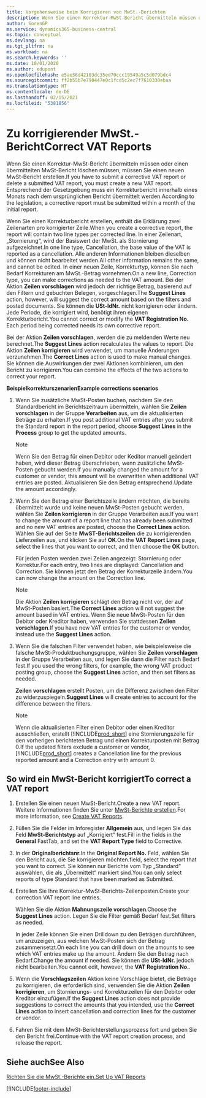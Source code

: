 ```yaml
---
title: Vorgehensweise beim Korrigieren von MwSt.-Berichten
description: Wenn Sie einen Korrektur-MwSt-Bericht übermitteln müssen oder einen übermittelten MwSt-Bericht löschen müssen, müssen Sie einen neuen MwSt-Bericht erstellen. Entsprechend der Gesetzgebung muss ein Korrekturbericht innerhalb eines Monats nach dem ursprünglichen Bericht übermittelt werden.
author: SorenGP
ms.service: dynamics365-business-central
ms.topic: conceptual
ms.devlang: na
ms.tgt_pltfrm: na
ms.workload: na
ms.search.keywords: ''
ms.date: 10/01/2020
ms.author: edupont
ms.openlocfilehash: e5ae36d42183dc35ed70ccc19549a5c5d079bdc4
ms.sourcegitcommit: ff2b55b7e790447e0c1fcd5c2ec7f7610338ebaa
ms.translationtype: HT
ms.contentlocale: de-DE
ms.lasthandoff: 02/15/2021
ms.locfileid: "5381856"
---
```

# <a name="correct-vat-reports"></a><span data-ttu-id="8332a-104">Zu korrigierender MwSt.-Bericht</span><span class="sxs-lookup"><span data-stu-id="8332a-104">Correct VAT Reports</span></span>
<span data-ttu-id="8332a-105">Wenn Sie einen Korrektur-MwSt-Bericht übermitteln müssen oder einen übermittelten MwSt-Bericht löschen müssen, müssen Sie einen neuen MwSt-Bericht erstellen.</span><span class="sxs-lookup"><span data-stu-id="8332a-105">If you have to submit a corrective VAT report or delete a submitted VAT report, you must create a new VAT report.</span></span> <span data-ttu-id="8332a-106">Entsprechend der Gesetzgebung muss ein Korrekturbericht innerhalb eines Monats nach dem ursprünglichen Bericht übermittelt werden.</span><span class="sxs-lookup"><span data-stu-id="8332a-106">According to the legislation, a corrective report must be submitted within a month of the initial report.</span></span>  

<span data-ttu-id="8332a-107">Wenn Sie einen Korrekturbericht erstellen, enthält die Erklärung zwei Zeilenarten pro korrigierter Zeile.</span><span class="sxs-lookup"><span data-stu-id="8332a-107">When you create a corrective report, the report will contain two line types per corrected line.</span></span> <span data-ttu-id="8332a-108">In einer Zeilenart, „Stornierung“, wird der Basiswert der MwSt. als Stornierung aufgezeichnet.</span><span class="sxs-lookup"><span data-stu-id="8332a-108">In one line type, Cancellation, the base value of the VAT is reported as a cancellation.</span></span> <span data-ttu-id="8332a-109">Alle anderen Informationen bleiben dieselben und können nicht bearbeitet werden.</span><span class="sxs-lookup"><span data-stu-id="8332a-109">All other information remains the same, and cannot be edited.</span></span> <span data-ttu-id="8332a-110">In einer neuen Zeile, Korrekturtyp, können Sie nach Bedarf Korrekturen am MwSt.-Betrag vornehmen.</span><span class="sxs-lookup"><span data-stu-id="8332a-110">On a new line, Correction type, you can make corrections as needed to the VAT amount.</span></span> <span data-ttu-id="8332a-111">Bei der Aktion **Zeilen vorschlagen** wird jedoch der richtige Betrag, basierend auf den Filtern und gebuchten Belegen, vorgeschlagen.</span><span class="sxs-lookup"><span data-stu-id="8332a-111">The **Suggest Lines** action, however, will suggest the correct amount based on the filters and posted documents.</span></span> <span data-ttu-id="8332a-112">Sie können die **USt-IdNr.** nicht korrigieren oder ändern. Jede Periode, die korrigiert wird, benötigt ihren eigenen Korrekturbericht.</span><span class="sxs-lookup"><span data-stu-id="8332a-112">You cannot correct or modify the **VAT Registration No.** Each period being corrected needs its own corrective report.</span></span>  

<span data-ttu-id="8332a-113">Bei der Aktion **Zeilen vorschlagen**, werden die zu meldenden Werte neu berechnet.</span><span class="sxs-lookup"><span data-stu-id="8332a-113">The **Suggest Lines** action recalculates the values to report.</span></span> <span data-ttu-id="8332a-114">Die Aktion **Zeilen korrigieren** wird verwendet, um manuelle Änderungen vorzunehmen.</span><span class="sxs-lookup"><span data-stu-id="8332a-114">The **Correct Lines** action is used to make manual changes.</span></span> <span data-ttu-id="8332a-115">Sie können die Auswirkungen der zwei Aktionen kombinieren, um den Bericht zu korrigieren.</span><span class="sxs-lookup"><span data-stu-id="8332a-115">You can combine the effects of the two actions to correct your report.</span></span>  

<span data-ttu-id="8332a-116">**Beispielkorrekturszenarien**</span><span class="sxs-lookup"><span data-stu-id="8332a-116">**Example corrections scenarios**</span></span>  

1.  <span data-ttu-id="8332a-117">Wenn Sie zusätzliche MwSt-Posten buchen, nachdem Sie den Standardbericht im Berichtszeitraum übermitteln, wählen Sie **Zeilen vorschlagen** in der Gruppe **Verarbeiten** aus, um die aktualisierten Beträge zu erhalten.</span><span class="sxs-lookup"><span data-stu-id="8332a-117">If you post additional VAT entries after you submit the Standard report in the report period, choose **Suggest Lines** in the **Process** group to get the updated amounts.</span></span>  

    > [!NOTE]  
    >  <span data-ttu-id="8332a-118">Wenn Sie den Betrag für einen Debitor oder Keditor manuell geändert haben, wird dieser Betrag überschrieben, wenn zusätzliche MwSt-Posten gebucht werden.</span><span class="sxs-lookup"><span data-stu-id="8332a-118">If you manually changed the amount for a customer or vendor, this amount will be overwritten when additional VAT entries are posted.</span></span> <span data-ttu-id="8332a-119">Aktualisieren Sie den Betrag entsprechend.</span><span class="sxs-lookup"><span data-stu-id="8332a-119">Update the amount accordingly.</span></span>  

2.  <span data-ttu-id="8332a-120">Wenn Sie den Betrag einer Berichtszeile ändern möchten, die bereits übermittelt wurde und keine neuen MwSt-Posten gebucht werden, wählen Sie **Zeilen korrigieren** in der Gruppe Verarbeiten aus.</span><span class="sxs-lookup"><span data-stu-id="8332a-120">If you want to change the amount of a report line that has already been submitted and no new VAT entries are posted, choose the  **Correct Lines** action.</span></span> <span data-ttu-id="8332a-121">Wählen Sie auf der Seite **MwST-Berichtszeilen** die zu korrigierenden Lieferzeilen aus, und klicken Sie auf **OK**.</span><span class="sxs-lookup"><span data-stu-id="8332a-121">On the **VAT Report Lines** page, select the lines that you want to correct, and then choose the **OK** button.</span></span>  

    <span data-ttu-id="8332a-122">Für jeden Posten werden zwei Zeilen angezeigt: Stornierung oder Korrektur.</span><span class="sxs-lookup"><span data-stu-id="8332a-122">For each entry, two lines are displayed: Cancellation and Correction.</span></span> <span data-ttu-id="8332a-123">Sie können jetzt den Betrag der Korrekturzeile ändern.</span><span class="sxs-lookup"><span data-stu-id="8332a-123">You can now change the amount on the Correction line.</span></span>  

    > [!NOTE]  
    >  <span data-ttu-id="8332a-124">Die Aktion **Zeilen korrigieren** schlägt den Betrag nicht vor, der auf MwSt-Posten basiert.</span><span class="sxs-lookup"><span data-stu-id="8332a-124">The **Correct Lines** action will not suggest the amount based in VAT entries.</span></span> <span data-ttu-id="8332a-125">Wenn Sie neue MwSt-Posten für den Debitor oder Kreditor haben, verwenden Sie stattdessen **Zeilen vorschlagen**.</span><span class="sxs-lookup"><span data-stu-id="8332a-125">If you have new VAT entries for the customer or vendor, instead use the **Suggest Lines** action.</span></span>  

3.  <span data-ttu-id="8332a-126">Wenn Sie die falschen Filter verwendet haben, wie beispielsweise die falsche MwSt-Produktbuchungsgruppe, wählen Sie **Zeilen vorschlagen** in der Gruppe Verarbeiten aus, und legen Sie dann die Filter nach Bedarf fest.</span><span class="sxs-lookup"><span data-stu-id="8332a-126">If you used the wrong filters, for example, the wrong VAT product posting group, choose the **Suggest Lines** action, and then set filters as needed.</span></span>  

    <span data-ttu-id="8332a-127">**Zeilen vorschlagen** erstellt Posten, um die Differenz zwischen den Filter zu widerzuspiegeln.</span><span class="sxs-lookup"><span data-stu-id="8332a-127">**Suggest Lines** will create entries to account for the difference between the filters.</span></span>  

    > [!NOTE]  
    >  <span data-ttu-id="8332a-128">Wenn die aktualisierten Filter einen Debitor oder einen Kreditor ausschließen, erstellt [!INCLUDE[prod_short](../../includes/prod_short.md)] eine Stornierungszeile für den vorherigen berichteten Betrag und einen Korrekturposten mit Betrag 0.</span><span class="sxs-lookup"><span data-stu-id="8332a-128">If the updated filters exclude a customer or vendor, [!INCLUDE[prod_short](../../includes/prod_short.md)] creates a Cancellation line for the previous reported amount and a Correction entry with amount 0.</span></span>

## <a name="to-correct-a-vat-report"></a><span data-ttu-id="8332a-129">So wird ein MwSt-Bericht korrigiert</span><span class="sxs-lookup"><span data-stu-id="8332a-129">To correct a VAT report</span></span>  

1.  <span data-ttu-id="8332a-130">Erstellen Sie einen neuen MwSt-Bericht.</span><span class="sxs-lookup"><span data-stu-id="8332a-130">Create a new VAT report.</span></span> <span data-ttu-id="8332a-131">Weitere Informationen finden Sie unter [MwSt-Berichte erstellen](how-to-create-vat-reports.md).</span><span class="sxs-lookup"><span data-stu-id="8332a-131">For more information, see [Create VAT Reports](how-to-create-vat-reports.md).</span></span>  
2.  <span data-ttu-id="8332a-132">Füllen Sie die Felder im Inforegister **Allgemein** aus, und legen Sie das Feld **MwSt-Berichtstyp** auf „Korrigiert“ fest.</span><span class="sxs-lookup"><span data-stu-id="8332a-132">Fill in the fields in the **General** FastTab, and set the **VAT Report Type** field to Corrective.</span></span>  
3.  <span data-ttu-id="8332a-133">In der **Originalberichtsnr.**</span><span class="sxs-lookup"><span data-stu-id="8332a-133">In the **Original Report No.**</span></span> <span data-ttu-id="8332a-134">Feld, wählen Sie den Bericht aus, die Sie korrigieren möchten.</span><span class="sxs-lookup"><span data-stu-id="8332a-134">field, select the report that you want to correct.</span></span> <span data-ttu-id="8332a-135">Sie können nur Berichte vom Typ „Standard“ auswählen, die als „Übermittelt“ markiert sind.</span><span class="sxs-lookup"><span data-stu-id="8332a-135">You can only select reports of type Standard that have been marked as Submitted.</span></span>  
4.  <span data-ttu-id="8332a-136">Erstellen Sie Ihre Korrektur-MwSt-Berichts-Zeilenposten.</span><span class="sxs-lookup"><span data-stu-id="8332a-136">Create your correction VAT report line entries.</span></span>  

    <span data-ttu-id="8332a-137">Wählen Sie die Aktion **Mahnungszeile vorschlagen**.</span><span class="sxs-lookup"><span data-stu-id="8332a-137">Choose the **Suggest Lines** action.</span></span> <span data-ttu-id="8332a-138">Legen Sie die Filter gemäß Bedarf fest.</span><span class="sxs-lookup"><span data-stu-id="8332a-138">Set filters as needed.</span></span>  

    <span data-ttu-id="8332a-139">In jeder Zeile können Sie einen Drilldown zu den Beträgen durchführen, um anzuzeigen, aus welchen MwSt-Posten sich der Betrag zusammensetzt.</span><span class="sxs-lookup"><span data-stu-id="8332a-139">On each line you can drill down on the amounts to see which VAT entries make up the amount.</span></span> <span data-ttu-id="8332a-140">Ändern Sie den Betrag nach Bedarf.</span><span class="sxs-lookup"><span data-stu-id="8332a-140">Change the amount if needed.</span></span> <span data-ttu-id="8332a-141">Sie können die **USt-IdNr.** jedoch nicht bearbeiten.</span><span class="sxs-lookup"><span data-stu-id="8332a-141">You cannot edit, however, the **VAT Registration No.**.</span></span>  

5.  <span data-ttu-id="8332a-142">Wenn die **Vorschlagszeilen** Aktion keine Vorschläge bietet, die Beträge zu korrigieren, die erforderlich sind, verwenden Sie die Aktion **Zeilen korrigieren**, um Stornierungs- und Korrekturzeilen für den Debitor oder Kreditor einzufügen.</span><span class="sxs-lookup"><span data-stu-id="8332a-142">If the **Suggest Lines** action does not provide suggestions to correct the amounts that you intended, use the **Correct Lines** action to insert cancellation and correction lines for the customer or vendor.</span></span>  
6.  <span data-ttu-id="8332a-143">Fahren Sie mit dem MwSt-Berichterstellungsprozess fort und geben Sie den Bericht frei.</span><span class="sxs-lookup"><span data-stu-id="8332a-143">Continue with the VAT report creation process, and release the report.</span></span>  

## <a name="see-also"></a><span data-ttu-id="8332a-144">Siehe auch</span><span class="sxs-lookup"><span data-stu-id="8332a-144">See Also</span></span>  
 [<span data-ttu-id="8332a-145">Richten Sie die MwSt.-Berichte ein.</span><span class="sxs-lookup"><span data-stu-id="8332a-145">Set Up VAT Reports</span></span>](how-to-set-up-vat-reports.md)


[!INCLUDE[footer-include](../../includes/footer-banner.md)]